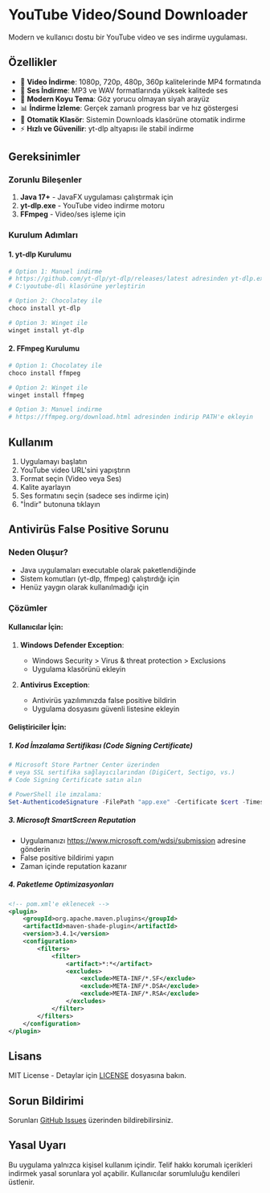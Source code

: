 # YouTube Video/Sound Downloader

Modern ve kullanıcı dostu bir YouTube video ve ses indirme uygulaması.

## Özellikler

- 🎥 **Video İndirme**: 1080p, 720p, 480p, 360p kalitelerinde MP4 formatında
- 🎵 **Ses İndirme**: MP3 ve WAV formatlarında yüksek kalitede ses
- 🌙 **Modern Koyu Tema**: Göz yorucu olmayan siyah arayüz
- 📊 **İndirme İzleme**: Gerçek zamanlı progress bar ve hız göstergesi
- 📁 **Otomatik Klasör**: Sistemin Downloads klasörüne otomatik indirme
- ⚡ **Hızlı ve Güvenilir**: yt-dlp altyapısı ile stabil indirme

## Gereksinimler

### Zorunlu Bileşenler
1. **Java 17+** - JavaFX uygulaması çalıştırmak için
2. **yt-dlp.exe** - YouTube video indirme motoru
3. **FFmpeg** - Video/ses işleme için

### Kurulum Adımları

#### 1. yt-dlp Kurulumu
```bash
# Option 1: Manuel indirme
# https://github.com/yt-dlp/yt-dlp/releases/latest adresinden yt-dlp.exe indirin
# C:\youtube-dl\ klasörüne yerleştirin

# Option 2: Chocolatey ile
choco install yt-dlp

# Option 3: Winget ile
winget install yt-dlp
```

#### 2. FFmpeg Kurulumu
```bash
# Option 1: Chocolatey ile
choco install ffmpeg

# Option 2: Winget ile
winget install ffmpeg

# Option 3: Manuel indirme
# https://ffmpeg.org/download.html adresinden indirip PATH'e ekleyin
```

## Kullanım

1. Uygulamayı başlatın
2. YouTube video URL'sini yapıştırın
3. Format seçin (Video veya Ses)
4. Kalite ayarlayın
5. Ses formatını seçin (sadece ses indirme için)
6. "İndir" butonuna tıklayın

## Antivirüs False Positive Sorunu

### Neden Oluşur?
- Java uygulamaları executable olarak paketlendiğinde
- Sistem komutları (yt-dlp, ffmpeg) çalıştırdığı için
- Henüz yaygın olarak kullanılmadığı için

### Çözümler

#### Kullanıcılar İçin:
1. **Windows Defender Exception**: 
   - Windows Security > Virus & threat protection > Exclusions
   - Uygulama klasörünü ekleyin

2. **Antivirus Exception**:
   - Antivirüs yazılımınızda false positive bildirin
   - Uygulama dosyasını güvenli listesine ekleyin

#### Geliştiriciler İçin:

##### 1. Kod İmzalama Sertifikası (Code Signing Certificate)
```powershell
# Microsoft Store Partner Center üzerinden
# veya SSL sertifika sağlayıcılarından (DigiCert, Sectigo, vs.) 
# Code Signing Certificate satın alın

# PowerShell ile imzalama:
Set-AuthenticodeSignature -FilePath "app.exe" -Certificate $cert -TimestampServer "http://timestamp.digicert.com"
```

##### 3. Microsoft SmartScreen Reputation
- Uygulamanızı https://www.microsoft.com/wdsi/submission adresine gönderin
- False positive bildirimi yapın
- Zaman içinde reputation kazanır

##### 4. Paketleme Optimizasyonları
```xml
<!-- pom.xml'e eklenecek -->
<plugin>
    <groupId>org.apache.maven.plugins</groupId>
    <artifactId>maven-shade-plugin</artifactId>
    <version>3.4.1</version>
    <configuration>
        <filters>
            <filter>
                <artifact>*:*</artifact>
                <excludes>
                    <exclude>META-INF/*.SF</exclude>
                    <exclude>META-INF/*.DSA</exclude>
                    <exclude>META-INF/*.RSA</exclude>
                </excludes>
            </filter>
        </filters>
    </configuration>
</plugin>
```

## Lisans

MIT License - Detaylar için [LICENSE](LICENSE) dosyasına bakın.

## Sorun Bildirimi

Sorunları [GitHub Issues](https://github.com/taha44aluc/Youtube-VideoSound-Downloader/issues) üzerinden bildirebilirsiniz.

## Yasal Uyarı

Bu uygulama yalnızca kişisel kullanım içindir. Telif hakkı korumalı içerikleri indirmek yasal sorunlara yol açabilir. Kullanıcılar sorumluluğu kendileri üstlenir.
